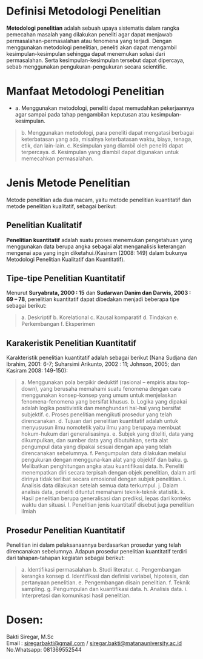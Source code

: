 # Definisi Metodologi Penelitian

**Metodologi penelitian** adalah sebuah upaya sistematis dalam rangka pemecahan masalah yang dilakukan peneliti agar dapat menjawab permasalahan-permasalahan atau fenomena yang terjadi. Dengan menggunakan metodologi penelitian, peneliti akan dapat mengambil kesimpulan-kesimpulan sehingga dapat menemukan solusi dari permasalahan. Serta kesimpulan-kesimpulan tersebut dapat dipercaya, sebab menggunakan pengukuran-pengukuran secara scientific.

# Manfaat Metodologi Penelitian

* a. Menggunakan metodologi, peneliti dapat memudahkan pekerjaannya agar sampai pada tahap pengambilan keputusan atau kesimpulan-kesimpulan.
> b. Menggunakan metodologi, para peneliti dapat mengatasi berbagai keterbatasan yang ada, misalnya keterbatasan waktu, biaya, tenaga, etik, dan lain-lain.
> c. Kesimpulan yang diambil oleh peneliti dapat terpercaya.
> d. Kesimpulan yang diambil dapat digunakan untuk memecahkan permasalahan.

# Jenis Metode Penelitian

Metode penelitian ada dua macam, yaitu metode penelitian kuantitatif dan metode penelitian kualitatif, sebagai berikut:

## Penelitian Kualitatif

**Penelitian kuantitatif** adalah suatu proses menemukan pengetahuan yang menggunakan data berupa angka sebagai alat menganalisis keterangan mengenai apa yang ingin diketahui.(Kasiram (2008: 149) dalam bukunya Metodologi Penelitian Kualitatif dan Kuantitatif).

## Tipe-tipe Penelitian Kuantitatif

Menurut **Suryabrata, 2000 : 15** dan **Sudarwan Danim dan Darwis, 2003 : 69 – 78**, penelitian kuantitatif dapat dibedakan menjadi beberapa tipe sebagai berikut: 

> a. Deskriptif
> b. Korelational
> c. Kausal komparatif
> d. Tindakan
> e. Perkembangan
> f. Eksperimen

## Karakeristik Penelitian Kuantitatif

Karakteristik penelitian kuantitatif adalah sebagai berikut (Nana Sudjana dan Ibrahim, 2001: 6-7; Suharsimi Arikunto, 2002 : 11; Johnson, 2005; dan Kasiram 2008: 149-150):

> a. Menggunakan pola berpikir deduktif (rasional – empiris atau top-down), yang berusaha memahami suatu fenomena dengan cara menggunakan konsep-konsep yang umum untuk menjelaskan fenomena-fenomena yang bersifat khusus.
> b. Logika yang dipakai adalah logika positivistik dan menghundari hal-hal yang bersifat subjektif.
> c. Proses penelitian mengikuti prosedur yang telah direncanakan.
> d. Tujuan dari penelitian kuantitatif adalah untuk menyususun ilmu nomotetik yaitu ilmu yang berupaya membuat hokum-hukum dari generalisasinya.
> e. Subjek yang diteliti, data yang dikumpulkan, dan sumber data yang dibutuhkan, serta alat pengumpul data yang dipakai sesuai dengan apa yang telah direncanakan sebelumnya.
> f. Pengumpulan data dilakukan melalui pengukuran dengan mengguna-kan alat yang objektif dan baku.
> g. Melibatkan penghitungan angka atau kuantifikasi data.
> h. Peneliti menempatkan diri secara terpisah dengan objek penelitian, dalam arti dirinya tidak terlibat secara emosional dengan subjek penelitian.
> i. Analisis data dilakukan setelah semua data terkumpul.
> j. Dalam analisis data, peneliti dituntut memahami teknik-teknik statistik.
> k. Hasil penelitian berupa generalisasi dan prediksi, lepas dari konteks waktu dan situasi.
> l. Penelitian jenis kuantitatif disebut juga penelitian ilmiah

## Prosedur Penelitian Kuantitatif
Penelitian ini dalam pelaksanaannya berdasarkan prosedur yang telah direncanakan sebelumnya. Adapun prosedur penelitian kuantitatif terdiri dari tahapan-tahapan kegiatan sebagai berikut:

> a. Identifikasi permasalahan
> b. Studi literatur.
> c. Pengembangan kerangka konsep
> d. Identifikasi dan definisi variabel, hipotesis, dan pertanyaan penelitian.
> e. Pengembangan disain penelitian.
> f. Teknik sampling.
> g. Pengumpulan dan kuantifikasi data.
> h. Analisis data.
> i. Interpretasi dan komunikasi hasil penelitian.

# Dosen:
Bakti Siregar, M.Sc <br>
Email : siregarbakti@gmail.com / siregar.bakti@matanauniversity.ac.id <br>
No.Whatsapp: 081369552544
